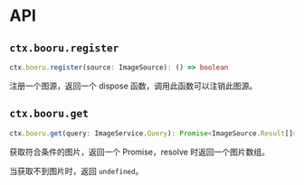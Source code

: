 # API

## `ctx.booru.register`

```ts
ctx.booru.register(source: ImageSource): () => boolean
```

注册一个图源，返回一个 dispose 函数，调用此函数可以注销此图源。

## `ctx.booru.get`

```ts
ctx.booru.get(query: ImageService.Query): Promise<ImageSource.Result[]>
```

获取符合条件的图片，返回一个 Promise，resolve 时返回一个图片数组。

当获取不到图片时，返回 `undefined`。
